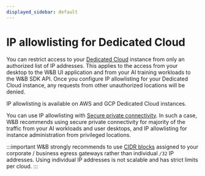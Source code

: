 ```yaml
---
displayed_sidebar: default
---
```


# IP allowlisting for Dedicated Cloud

You can restrict access to your [Dedicated Cloud](../hosting-options/dedicated_cloud.md) instance from only an authorized list of IP addresses. This applies to the access from your desktop to the W&B UI application and from your AI training workloads to the W&B SDK API. Once you configure IP allowlisting for your Dedicated Cloud instance, any requests from other unauthorized locations will be denied.

IP allowlisting is available on AWS and GCP Dedicated Cloud instances.

You can use IP allowlisting with [Secure private connectivity](./private-connectivity.md). In such a case, W&B recommends using secure private connectivity for majority of the traffic from your AI workloads and user desktops, and IP allowlisting for instance administration from privileged locations.

:::important
W&B strongly recommends to use [CIDR blocks](https://en.wikipedia.org/wiki/Classless_Inter-Domain_Routing) assigned to your corporate / business egress gateways rather than individual `/32` IP addresses. Using individual IP addresses is not scalable and has strict limits per cloud.
:::